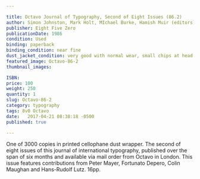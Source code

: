 ```yaml
---

title: Octavo Journal of Typography, Second of Eight Issues (86.2)
author: Simon Johnston, Mark Holt, MIchael Burke, Hamish Muir (editors)
publisher: Eight Five Zero
publicationDate: 1986
condition: Used
binding: paperback
binding_condition: near fine
dust_jacket_condition: very good with normal wear, small chips at head &amp; heel
featured_image: Octavo-86-2
thumbnail_images:

ISBN:
price: 100
weight: 250
quantity: 1
slug: Octavo-86-2
category: typography
tags: 8v0 Octavo
date:   2017-04-21 08:38:18 -0500
published: true

---
```



One of 3000 copies in printed cellophane dust wrapper. The second of eight issues of this journal of international typography, published over the span of six months and available via mail order from Octavo in London. This issue features contributions from Peter Mayer, Fortunato Depero, Colin Maughan and Hans-Rudolf Lutz. 16pp.